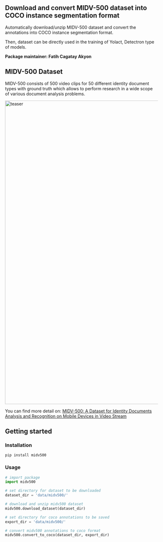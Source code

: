 ## Download and convert MIDV-500 dataset into COCO instance segmentation format
Automatically download/unzip MIDV-500 dataset and convert the annotations into COCO instance segmentation format.

Then, dataset can be directly used in the training of Yolact, Detectron type of models.

 **Package maintainer: Fatih Cagatay Akyon**


## MIDV-500 Dataset
MIDV-500 consists of 500 video clips for 50 different identity document types with ground truth which allows to perform research in a wide scope of various document analysis problems.

<img width="1000" alt="teaser" src="./figures/midv500.png">

You can find more detail on: [MIDV-500: A Dataset for Identity Documents Analysis and Recognition on Mobile Devices in Video Stream](https://arxiv.org/abs/1807.05786)


## Getting started
### Installation
```console
pip install midv500
```

### Usage
```python
# import package
import midv500

# set directory for dataset to be downloaded
dataset_dir = 'data/midv500/'

# download and unzip midv500 dataset
midv500.download_dataset(dataset_dir)

# set directory for coco annotations to be saved
export_dir = 'data/midv500/'

# convert midv500 annotations to coco format
midv500.convert_to_coco(dataset_dir, export_dir)
```

